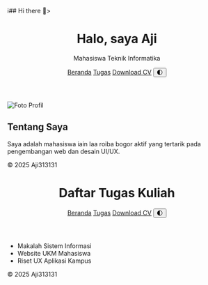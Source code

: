 i## Hi there 👋>
<!DOCTYPE html>
<html lang="id">
<head>
  <meta charset="UTF-8">
  <title>Profil Mahasiswa</title>
  <link rel="stylesheet" href="style.css">
</head>
<body>
  <header>
    <h1>Halo, saya Aji</h1>
    <p>Mahasiswa Teknik Informatika</p>
    <nav>
      <a href="index.html">Beranda</a>
      <a href="tugas.html">Tugas</a>
      <a href="cv.pdf" download>Download CV</a>
      <button onclick="toggleDarkMode()">🌓</button>
    </nav>
  </header>

  <main>
    <img src="https://via.placeholder.com/120" alt="Foto Profil">
    <h2>Tentang Saya</h2>
    <p>Saya adalah mahasiswa iain laa roiba bogor aktif yang tertarik pada pengembangan web dan desain UI/UX.</p>
  </main>

  <footer>
    &copy; 2025 Aji313131
  </footer>

  <script>
    function toggleDarkMode() {
      document.body.classList.toggle("dark");
    }
  </script>
</body>
</html>
<!DOCTYPE html>
<html lang="id">
<head>
  <meta charset="UTF-8">
  <title>Tugas Kuliah</title>
  <link rel="stylesheet" href="style.css">
</head>
<body>
  <header>
    <h1>Daftar Tugas Kuliah</h1>
    <nav>
      <a href="index.html">Beranda</a>
      <a href="tugas.html">Tugas</a>
      <a href="cv.pdf" download>Download CV</a>
      <button onclick="toggleDarkMode()">🌓</button>
    </nav>
  </header>

  <main>
    <ul>
      <li>Makalah Sistem Informasi</li>
      <li>Website UKM Mahasiswa</li>
      <li>Riset UX Aplikasi Kampus</li>
    </ul>
  </main>

  <footer>
    &copy; 2025 Aji313131
  </footer>

